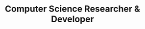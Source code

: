 ---
name: "Ahmad Rafi Wirana"
title: "Computer Science Researcher & Developer"
summary: "Focused on machine learning and distributed systems. Building scalable solutions and conducting research in computational methods."
contact:
  email: "contact@example.com"
  github: "ahmadrafidev"
  linkedin: "ahmadrafi"
  twitter: "ahmadrafi"
--- 